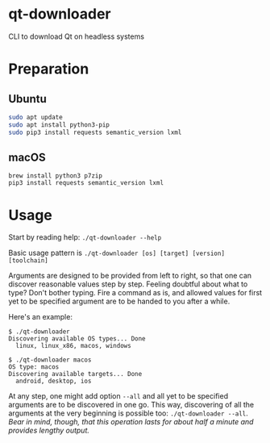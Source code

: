 # qt-downloader
CLI to download Qt on headless systems

# Preparation

## Ubuntu

```bash
sudo apt update
sudo apt install python3-pip
sudo pip3 install requests semantic_version lxml
```

## macOS

```
brew install python3 p7zip
pip3 install requests semantic_version lxml
```

# Usage

Start by reading help: `./qt-downloader --help`

Basic usage pattern is `./qt-downloader [os] [target] [version] [toolchain]`

Arguments are designed to be provided from left to right, so that one can discover
reasonable values step by step. Feeling doubtful about what to type? Don't bother typing.
Fire a command as is, and allowed values for first yet to be specified argument are to be
handed to you after a while.

Here's an example:
```
$ ./qt-downloader
Discovering available OS types... Done
  linux, linux_x86, macos, windows

$ ./qt-downloader macos
OS type: macos
Discovering available targets... Done
  android, desktop, ios
```

At any step, one might add option `--all` and all yet to be specified arguments are to be
discovered in one go. This way, discovering of all the arguments at the very beginning is
possible too: `./qt-downloader --all`. *Bear in mind, though, that this operation lasts for
about half a minute and provides lengthy output.*
